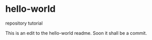 # hello-world
repository tutorial

This is an edit to the hello-world readme. Soon it shall be a commit. 
